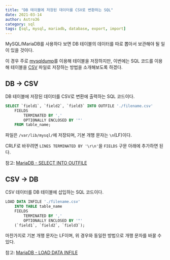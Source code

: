 ```yaml
---
title: "DB 테이블에 저장된 데이터를 CSV로 변환하는 SQL"
date: 2021-03-14
author: Astro36
category: sql
tags: [sql, mysql, mariadb, database, export, import]
---
```


MySQL/MariaDB를 사용하다 보면 DB 테이블의 데이터를 따로 뽑아서 보관해야 될 일이 있을 것이다.

이 경우 주로 [mysqldump](https://dev.mysql.com/doc/refman/8.0/en/mysqldump.html)를 이용해 테이블을 저장하지만, 이번에는 SQL 코드를 이용해 테이블을 [CSV](https://ko.m.wikipedia.org/wiki/CSV_(파일_형식)) 파일로 저장하는 방법을 소개해보도록 하겠다.

## DB -> CSV

DB 테이블에 저장된 데이터를 CSV로 변환에 출력하는 SQL 코드이다.

```sql
SELECT `field1`, `field2`, `field3` INTO OUTFILE './filename.csv'
    FIELDS
        TERMINATED BY ','
        OPTIONALLY ENCLOSED BY '"'
    FROM table_name;
```

파일은 `/var/lib/mysql/`에 저장되며, 기본 개행 문자는 `\n`(LF)이다.

CRLF로 바꾸려면 `LINES TERMINATED BY '\r\n'`을 `FIELDS` 구문 아래에 추가하면 된다.

참고: [MariaDB - SELECT INTO OUTFILE](https://mariadb.com/kb/en/select-into-outfile/)

## CSV -> DB

CSV 데이터를 DB 테이블에 삽입하는 SQL 코드이다.

```sql
LOAD DATA INFILE './filename.csv'
    INTO TABLE table_name
    FIELDS
        TERMINATED BY ','
        OPTIONALLY ENCLOSED BY '"'
    (`field1`, `field2`, `field3`);
```

마찬가지로 기본 개행 문자는 LF이며, 위 경우와 동일한 방법으로 개행 문자를 바꿀 수 있다.

참고: [MariaDB - LOAD DATA INFILE](https://mariadb.com/kb/en/load-data-infile/)
